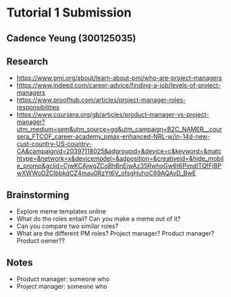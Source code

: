 # Tutorial 1 Submission
## Cadence Yeung (300125035)

## Research
- https://www.pmi.org/about/learn-about-pmi/who-are-project-managers
- https://www.indeed.com/career-advice/finding-a-job/levels-of-project-managers
- https://www.proofhub.com/articles/project-manager-roles-responsibilities
- https://www.coursera.org/gb/articles/product-manager-vs-project-manager?utm_medium=sem&utm_source=gg&utm_campaign=B2C_NAMER__coursera_FTCOF_career-academy_pmax-enhanced-NRL-w/in-14d-new-cust-country-US-country-CA&campaignid=20397118025&adgroupid=&device=c&keyword=&matchtype=&network=x&devicemodel=&adposition=&creativeid=&hide_mobile_promo&gclid=CjwKCAjwgZCoBhBnEiwAz35RwhoGw6t6PimdlTQfFjBPwXWWoDZCIbbkdCZ4mau0RzYt6V_ofsgHuhoC69AQAvD_BwE

## Brainstorming
- Explore meme templates online
- What do the roles entail? Can you make a meme out of it?
- Can you compare two similar roles?
- What are the different PM roles? Project manager? Product manager? Product owner??

## Notes
- Product manager: someone who 
- Project manager: someone who